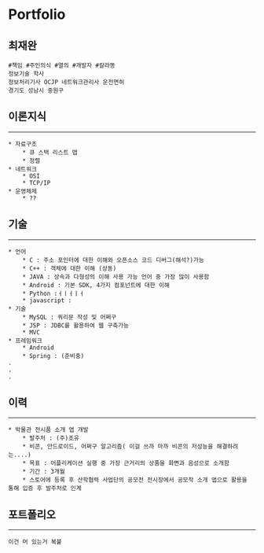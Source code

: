 # Portfolio
## 최재완
    #책임 #주인의식 #열의 #개발자 #칼라똥
    정보기술 학사
    정보처리기사 OCJP 네트워크관리사 운전면허
    경기도 성남시 중원구
## 이론지식
-----------
    * 자료구조
        * 큐 스택 리스트 맵
        * 정렬
    * 네트워크
        * OSI
        * TCP/IP
    * 운영체제
        * ??
## 기술
-----------
    * 언어
        * C : 주소 포인터에 대한 이해와 오픈소스 코드 디버그(해석?)가능
        * C++ : 객체에 대한 이해 (상동)
        * JAVA : 상속과 다형성의 이해 사용 가능 언어 중 가장 많이 사용함
        * Android : 기본 SDK, 4가지 컴포넌트에 대한 이해 
        * Python :ㅓㅣㅓㅣㅓ
        * javascript : 
    * 기술
        * MySQL : 쿼리문 작성 및 어쩌구
        * JSP : JDBC를 활용하여 웹 구축가능
        * MVC
    * 프레임워크
        * Android
        * Spring : (준비중)
    .
    .
    .
## 이력
-----------
    * 박물관 전시품 소개 앱 개발
        * 발주처 : (주)조유 
        * 비콘, 안드로이드, 어쩌구 알고리즘( 이걸 쓰까 마까 비콘의 저성능을 해결하려는....)
        * 목표 : 어플리케이션 실행 중 가장 근거리의 상품을 화면과 음성으로 소개함
        * 기간 : 3개월
        * 스토어에 등록 후 산학협력 사업단의 공모전 전시장에서 공모작 소개 앱으로 활용을 통해 입증 후 발주처로 인계
## 포트폴리오
-----------
    이건 머 있는거 복붙
